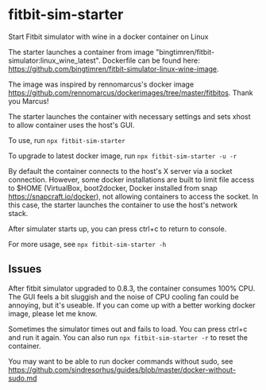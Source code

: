# fitbit-sim-starter
Start Fitbit simulator with wine in a docker container on Linux 

The starter launches a container from image "bingtimren/fitbit-simulator:linux_wine_latest". Dockerfile can be found here: https://github.com/bingtimren/fitbit-simulator-linux-wine-image. 

The image was inspired by rennomarcus's docker image https://github.com/rennomarcus/dockerimages/tree/master/fitbitos. Thank you Marcus! 

The starter launches the container with necessary settings and sets xhost to allow container uses the host's GUI.

To use, run `npx fitbit-sim-starter`

To upgrade to latest docker image, run `npx fitbit-sim-starter -u -r`

By default the container connects to the host's X server via a socket connection. However, some docker installations are built to limit file access to $HOME (VirtualBox, boot2docker, Docker installed from snap https://snapcraft.io/docker), not allowing containers to access the socket. In this case, the starter launches the container to use the host's network stack.

After simulater starts up, you can press ctrl+c to return to console.

For more usage, see `npx fitbit-sim-starter -h`

## Issues

After fitbit simulator upgraded to 0.8.3, the container consumes 100% CPU. The GUI feels a bit sluggish and the noise of CPU cooling fan could be annoying, but it's useable. If you can come up with a better working docker image, please let me know.

Sometimes the simulator times out and fails to load. You can press ctrl+c and run it again. You can also run `npx fitbit-sim-starter -r` to reset the container.

You may want to be able to run docker commands without sudo, see https://github.com/sindresorhus/guides/blob/master/docker-without-sudo.md

